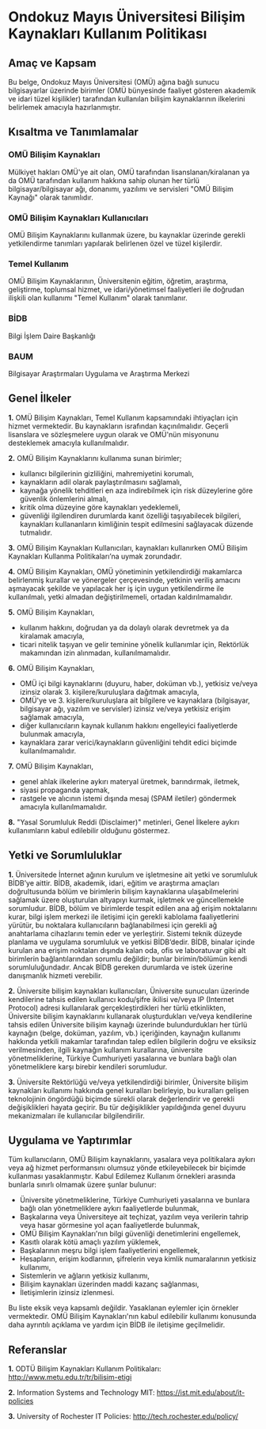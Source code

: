 Ondokuz Mayıs Üniversitesi Bilişim Kaynakları Kullanım Politikası
=================================================================

Amaç ve Kapsam
--------------

Bu belge, Ondokuz Mayıs Üniversitesi (OMÜ) ağına bağlı sunucu bilgisayarlar üzerinde birimler (OMÜ bünyesinde faaliyet gösteren akademik ve idari tüzel kişilikler) tarafından kullanılan bilişim kaynaklarının ilkelerini belirlemek amacıyla hazırlanmıştır. 

Kısaltma ve Tanımlamalar
------------------------

### OMÜ Bilişim Kaynakları

Mülkiyet hakları OMÜ'ye ait olan, OMÜ tarafından lisanslanan/kiralanan ya da OMÜ tarafından kullanım hakkına sahip olunan her türlü bilgisayar/bilgisayar ağı, donanımı, yazılımı ve servisleri "OMÜ Bilişim Kaynağı" olarak tanımlıdır. 

### OMÜ Bilişim Kaynakları Kullanıcıları

OMÜ Bilişim Kaynaklarını kullanmak üzere, bu kaynaklar üzerinde gerekli yetkilendirme tanımları yapılarak belirlenen özel ve tüzel kişilerdir.

### Temel Kullanım

OMÜ Bilişim Kaynaklarının, Üniversitenin eğitim, öğretim, araştırma, geliştirme, toplumsal hizmet, ve idari/yönetimsel faaliyetleri ile doğrudan ilişkili olan kullanımı "Temel Kullanım" olarak tanımlanır.

### BİDB

Bilgi İşlem Daire Başkanlığı

### BAUM

Bilgisayar Araştırmaları Uygulama ve Araştırma Merkezi

Genel İlkeler
------------

**1.** OMÜ Bilişim Kaynakları, Temel Kullanım kapsamındaki ihtiyaçları için hizmet vermektedir. Bu kaynakların israfından kaçınılmalıdır. Geçerli lisanslara ve sözleşmelere uygun olarak ve OMÜ'nün misyonunu desteklemek amacıyla kullanılmalıdır.

**2.** OMÜ Bilişim Kaynaklarını kullanıma sunan birimler;
+ kullanıcı bilgilerinin gizliliğini, mahremiyetini korumalı,
+ kaynakların adil olarak paylaştırılmasını sağlamalı,
+ kaynağa yönelik tehditleri en aza indirebilmek için risk düzeylerine göre güvenlik önlemlerini almalı,
+ kritik olma düzeyine göre kaynakları yedeklemeli,
+ güvenliği ilgilendiren durumlarda kanıt özelliği taşıyabilecek bilgileri, kaynakları kullananların kimliğinin tespit edilmesini sağlayacak düzende tutmalıdır.

**3.** OMÜ Bilişim Kaynakları Kullanıcıları, kaynakları kullanırken OMÜ Bilişim Kaynakları Kullanma Politikaları’na uymak zorundadır.

**4.** OMÜ Bilişim Kaynakları, OMÜ yönetiminin yetkilendirdiği makamlarca belirlenmiş kurallar ve yönergeler çerçevesinde, yetkinin veriliş amacını aşmayacak şekilde ve yapılacak her iş için uygun yetkilendirme ile kullanılmalı, yetki almadan değiştirilmemeli, ortadan kaldırılmamalıdır. 

**5.** OMÜ Bilişim Kaynakları, 
+ kullanım hakkını, doğrudan ya da dolaylı olarak devretmek ya da kiralamak amacıyla,
+ ticari nitelik taşıyan ve gelir teminine yönelik kullanımlar için, Rektörlük makamından izin alınmadan, kullanılmamalıdır. 

**6.** OMÜ Bilişim Kaynakları, 
+ OMÜ içi bilgi kaynaklarını (duyuru, haber, doküman vb.), yetkisiz ve/veya izinsiz olarak 3. kişilere/kuruluşlara dağıtmak amacıyla, 
+ OMÜ'ye ve 3. kişilere/kuruluşlara ait bilgilere ve kaynaklara (bilgisayar, bilgisayar ağı, yazılım ve servisler) izinsiz ve/veya yetkisiz erişim sağlamak amacıyla, 
+ diğer kullanıcıların kaynak kullanım hakkını engelleyici faaliyetlerde bulunmak amacıyla, 
+ kaynaklara zarar verici/kaynakların güvenliğini tehdit edici biçimde kullanılmamalıdır.

**7.** OMÜ Bilişim Kaynakları, 
+ genel ahlak ilkelerine aykırı materyal üretmek, barındırmak, iletmek,
+ siyasi propaganda yapmak,
+ rastgele ve alıcının istemi dışında mesaj (SPAM iletiler) göndermek amacıyla kullanılmamalıdır. 

**8.** "Yasal Sorumluluk Reddi (Disclaimer)" metinleri, Genel İlkelere aykırı kullanımların kabul edilebilir olduğunu göstermez.

Yetki ve Sorumluluklar
---------------------

**1.** Üniversitede İnternet ağının kurulum ve işletmesine ait yetki ve sorumluluk BİDB’ye aittir. BİDB, akademik, idari, eğitim ve araştırma amaçları doğrultusunda bölüm ve birimlerin bilişim kaynaklarına ulaşabilmelerini sağlamak üzere oluşturulan altyapıyı kurmak, işletmek ve güncellemekle sorumludur. BİDB, bölüm ve birimlerde tespit edilen ana ağ erişim noktalarını kurar, bilgi işlem merkezi ile iletişimi için gerekli kablolama faaliyetlerini yürütür, bu noktalara kullanıcıların bağlanabilmesi için gerekli ağ anahtarlama cihazlarını temin eder ve yerleştirir. Sistemi teknik düzeyde planlama ve uygulama sorumluluk ve yetkisi BİDB’dedir. BİDB, binalar içinde kurulan ana erişim noktaları dışında kalan oda, ofis ve laboratuvar gibi alt birimlerin bağlantılarından sorumlu değildir; bunlar birimin/bölümün kendi sorumluluğundadır. Ancak BİDB gereken durumlarda ve istek üzerine danışmanlık hizmeti verebilir.

**2.** Üniversite bilişim kaynakları kullanıcıları, Üniversite sunucuları üzerinde kendilerine tahsis edilen kullanıcı kodu/şifre ikilisi ve/veya IP (Internet Protocol) adresi kullanılarak gerçekleştirdikleri her türlü etkinlikten, Üniversite bilişim kaynaklarını kullanarak oluşturdukları ve/veya kendilerine tahsis edilen Üniversite bilişim kaynağı üzerinde bulundurdukları her türlü kaynağın (belge, doküman, yazılım, vb.) içeriğinden, kaynağın kullanımı hakkında yetkili makamlar tarafından talep edilen bilgilerin doğru ve eksiksiz verilmesinden, ilgili kaynağın kullanım kurallarına, üniversite yönetmeliklerine, Türkiye Cumhuriyeti yasalarına ve bunlara bağlı olan yönetmeliklere karşı birebir kendileri sorumludur.

**3.** Üniversite Rektörlüğü ve/veya yetkilendirdiği birimler, Üniversite bilişim kaynakları kullanımı hakkında genel kuralları belirleyip, bu kuralları gelişen teknolojinin öngördüğü biçimde sürekli olarak değerlendirir ve gerekli değişiklikleri hayata geçirir. Bu tür değişiklikler yapıldığında genel duyuru mekanizmaları ile kullanıcılar bilgilendirilir.

Uygulama ve Yaptırımlar
-----------------------

Tüm kullanıcıların, OMÜ Bilişim kaynaklarını, yasalara veya politikalara aykırı veya ağ hizmet performansını olumsuz yönde etkileyebilecek bir biçimde kullanması yasaklanmıştır. Kabul Edilemez Kullanım örnekleri arasında bunlarla sınırlı olmamak üzere şunlar bulunur:
+ Üniversite yönetmeliklerine, Türkiye Cumhuriyeti yasalarına ve bunlara bağlı olan yönetmeliklere aykırı faaliyetlerde bulunmak,
+ Başkalarına veya Üniversiteye ait teçhizat, yazılım veya verilerin tahrip veya hasar görmesine yol açan faaliyetlerde bulunmak,
+ OMÜ Bilişim Kaynakları'nın bilgi güvenliği denetimlerini engellemek,
+ Kasıtlı olarak kötü amaçlı yazılım yüklemek,
+ Başkalarının meşru bilgi işlem faaliyetlerini engellemek,
+ Hesapların, erişim kodlarının, şifrelerin veya kimlik numaralarının yetkisiz kullanımı,
+ Sistemlerin ve ağların yetkisiz kullanımı,
+ Bilişim kaynakları üzerinden maddi kazanç sağlanması,
+ İletişimlerin izinsiz izlenmesi.
	
Bu liste eksik veya kapsamlı değildir. Yasaklanan eylemler için örnekler vermektedir. OMÜ Bilişim Kaynakları'nın kabul edilebilir kullanımı konusunda daha ayrıntılı açıklama ve yardım için BİDB ile iletişime geçilmelidir.

Referanslar
-----------
**1.** ODTÜ Bilişim Kaynakları Kullanım Politikaları: http://www.metu.edu.tr/tr/bilisim-etigi 

**2.** Information Systems and Technology MIT:  https://ist.mit.edu/about/it-policies 

**3.** University of Rochester IT Policies: http://tech.rochester.edu/policy/ 